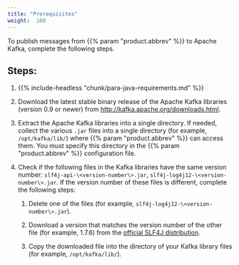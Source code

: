 ```yaml
---
title: "Prerequisites"
weight:  100
---
```

<!-- DISCLAIMER: This file is based on the syslog-ng Open Source Edition documentation https://github.com/balabit/syslog-ng-ose-guides/commit/2f4a52ee61d1ea9ad27cb4f3168b95408fddfdf2 and is used under the terms of The syslog-ng Open Source Edition Documentation License. The file has been modified by Axoflow. -->

To publish messages from {{% param "product.abbrev" %}} to Apache Kafka, complete the following steps.


## Steps:

1.  {{% include-headless "chunk/para-java-requirements.md" %}}

2.  Download the latest stable binary release of the Apache Kafka libraries (version 0.9 or newer) from <http://kafka.apache.org/downloads.html>.

3.  Extract the Apache Kafka libraries into a single directory. If needed, collect the various `.jar` files into a single directory (for example, `/opt/kafka/lib/`) where {{% param "product.abbrev" %}} can access them. You must specify this directory in the {{% param "product.abbrev" %}} configuration file.

4.  Check if the following files in the Kafka libraries have the same version number: `slf4j-api-\<version-number\>.jar`, `slf4j-log4j12-\<version-number\>.jar`. If the version number of these files is different, complete the following steps:
    
    1.  Delete one of the files (for example, `slf4j-log4j12-\<version-number\>.jar`).
    
    2.  Download a version that matches the version number of the other file (for example, 1.7.6) from the [official SLF4J distribution](http://www.slf4j.org/download.html).
    
    3.  Copy the downloaded file into the directory of your Kafka library files (for example, `/opt/kafka/lib/`).

